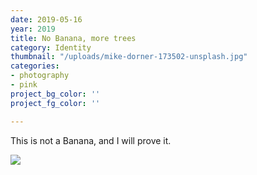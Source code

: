 ```yaml
---
date: 2019-05-16
year: 2019
title: No Banana, more trees
category: Identity
thumbnail: "/uploads/mike-dorner-173502-unsplash.jpg"
categories:
- photography
- pink
project_bg_color: ''
project_fg_color: ''

---
```

This is not a Banana, and I will prove it.

![](/uploads/mike-dorner-173502-unsplash.jpg)